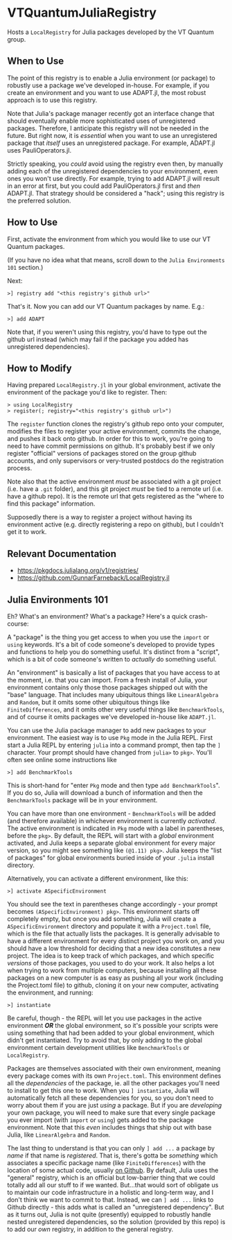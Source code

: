 # VTQuantumJuliaRegistry
Hosts a `LocalRegistry` for Julia packages developed by the VT Quantum group.

## When to Use

The point of this registry is to enable a Julia environment (or package) to robustly use a package we've developed in-house.
For example, if you create an environment and you want to use ADAPT.jl, the most robust approach is to use this registry.

Note that Julia's package manager recently got an interface change that should eventually enable more sophisticated uses of unregistered packages.
Therefore, I anticipate this registry will not be needed in the future.
But right now, it is *essential* when you want to use an unregistered package that *itself* uses an unregistered package.
For example, ADAPT.jl uses PauliOperators.jl.

Strictly speaking, you *could* avoid using the registry even then, by manually adding each of the unregistered dependencies to your environment, even ones you won't use directly.
For example, trying to add ADAPT.jl will result in an error at first, but you could add PauliOperators.jl first and *then* ADAPT.jl.
That strategy should be considered a "hack"; using this registry is the preferred solution.

## How to Use


First, activate the environment from which you would like to use our VT Quantum packages.

(If you have no idea what that means, scroll down to the `Julia Environments 101` section.)

Next:

```
>] registry add "<this registry's github url>"
```

That's it.
Now you can add our VT Quantum packages by name. E.g.:

```
>] add ADAPT
```

Note that, if you weren't using this registry, you'd have to type out the github url instead (which may fail if the package you added has unregistered dependencies).

## How to Modify

Having prepared `LocalRegistry.jl` in your global environment, activate the environment of the package you'd like to register. Then:

```
> using LocalRegistry
> register(; registry="<this registry's github url>")
```

The `register` function clones the registry's github repo onto your computer, modifies the files to register your active environment, commits the change, and pushes it back onto github.
In order for this to work, you're going to need to have commit permissions on github.
It's probably best if we only register "official" versions of packages stored on the group github accounts, and only supervisors or very-trusted postdocs do the registration process.

Note also that the active environment *must* be associated with a git project (i.e. have a `.git` folder), and this git project *must* be tied to a remote url (i.e. have a github repo).
It is the remote url that gets registered as the "where to find this package" information.

Supposedly there is a way to register a project without having its environment active (e.g. directly registering a repo on github), but I couldn't get it to work.

## Relevant Documentation
- https://pkgdocs.julialang.org/v1/registries/
- https://github.com/GunnarFarneback/LocalRegistry.jl

## Julia Environments 101

Eh? What's an environment? What's a package? Here's a quick crash-course:

A "package" is the thing you get access to when you use the `import` or `using` keywords.
It's a bit of code someone's developed to provide types and functions to help you do something useful.
It's distinct from a "script", which is a bit of code someone's written to *actually* do something useful.

An "environment" is basically a list of packages that you have access to at the moment, i.e. that you can import.
From a fresh install of Julia, your environment contains only those those packages shipped out with the "base" language.
That includes many ubiquitous things like `LinearAlgebra` and `Random`,
    but it omits some other ubiquitous things like `FiniteDifferences`,
    and it omits other very useful things like `BenchmarkTools`,
    and of course it omits packages we've developed in-house like `ADAPT.jl`.

You can use the Julia package manager to add new packages to your environment.
The easiest way is to use `Pkg` mode in the Julia REPL.
First start a Julia REPL by entering `julia` into a command prompt, then tap the `]` character.
Your prompt should have changed from `julia>` to `pkg>`.
You'll often see online some instructions like
```
>] add BenchmarkTools
```
This is short-hand for "enter `Pkg` mode and then type `add BenchmarkTools`".
If you do so, Julia will download a bunch of information and then the `BenchmarkTools` package will be in your environment.

You can have more than one environment - `BenchmarkTools` will be added (and therefore available) in whichever environment is currently *activated*.
The active environment is indicated in `Pkg` mode with a label in parentheses, before the `pkg>`.
By default, the REPL will start with a *global* environment activated,
    and Julia keeps a separate global environment for every major version,
    so you might see something like `(@1.11) pkg>`.
Julia keeps the "list of packages" for global environments buried inside of your `.julia` install directory.

Alternatively, you can activate a different environment, like this:
```
>] activate ASpecificEnvironment
```
You should see the text in parentheses change accordingly - your prompt becomes `(ASpecificEnvironment) pkg>`.
This environment starts off completely empty, but once you add something,
    Julia will create a `ASpecificEnvironment` directory and populate it with a `Project.toml` file,
    which is the file that actually lists the packages.
It is generally advisable to have a different environment for every distinct project you work on,
    and you should have a low threshold for deciding that a new idea constitutes a new project.
The idea is to keep track of which packages, and which specific *versions* of those packages,
    you used to do your work.
It also helps a lot when trying to work from multiple computers,
    because installing all these packages on a new computer is as easy as pushing all your work (including the Project.toml file) to github,
    cloning it on your new computer, activating the environment, and running:
```
>] instantiate
```
Be careful, though - the REPL will let you use packages in the active environment ***OR*** the global environment,
    so it's possible your scripts were using something that had been added to your global environment, which didn't get instantiated.
Try to avoid that, by only adding to the global environment certain development utilities like `BenchmarkTools` or `LocalRegistry`.

Packages are themselves associated with their own environment,
    meaning every package comes with its own `Project.toml`.
This environment defines all the *dependencies* of the package,
    ie. all the other packages you'll need to install to get this one to work.
When you `] instantiate`, Julia will automatically fetch all these dependencies for you,
    so you don't need to worry about them if you are just *using* a package.
But if you are *developing* your own package,
    you will need to make sure that every single package you ever import (with `import` or `using`) gets added to the package environment.
Note that this *even* includes things that ship out with base Julia, like `LinearAlgebra` and `Random`.

The last thing to understand is that you can only `] add ...` a package by *name* if that name is *registered*.
That is, there's gotta be *something* which associates a specific package name (like `FiniteDifferences`) with the location of some actual code,
    usually [on Github](https://github.com/JuliaDiff/FiniteDifferences.jl).
By default, Julia uses the "general" registry, which is an official but low-barrier thing that we could totally add all our stuff to if we wanted.
But...that would sort of obligate us to maintain our code infrastructure in a holistic and long-term way,
    and I don't think we want to commit to that.
Instead, we can `] add ...` links to Github directly - this adds what is called an "unregistered dependency".
But as it turns out, Julia is not quite (presently) equipped to robustly handle nested unregistered dependencies,
    so the solution (provided by this repo) is to add our *own* registry, in addition to the general registry.
